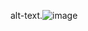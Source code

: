  alt-text.![image](https://user-images.githubusercontent.com/101272208/158026060-064dad46-a11e-4da3-922b-4ffadb2313b9.png)
